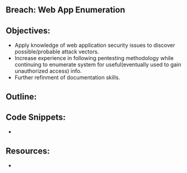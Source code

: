 Breach: Web App Enumeration
----------------------------------------------------------------

Objectives:
----------------------------------------------------------------
+ Apply knowledge of web application security issues to discover 
possible/probable attack vectors. 
+ Increase experience in following pentesting methodology while 
continuing to enumerate system for useful(eventually used to gain 
unauthorized access) info. 
+ Further refinment of documentation skills. 

Outline:
----------------------------------------------------------------


Code Snippets:
----------------------------------------------------------------
+ 

Resources:
----------------------------------------------------------------
+ 

